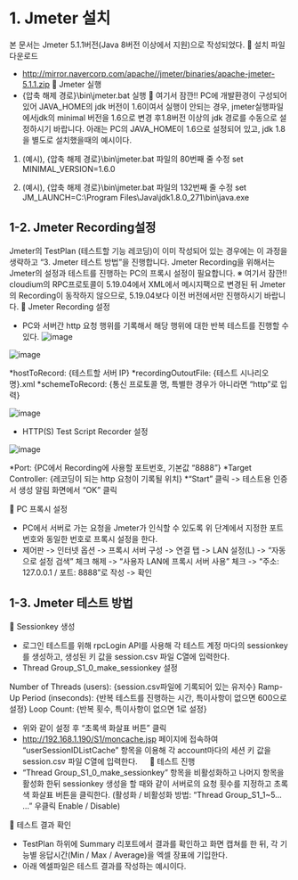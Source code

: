 # 1. Jmeter 설치

본 문서는 Jmeter 5.1.1버전(Java 8버전 이상에서 지원)으로 작성되었다.
	설치 파일 다운로드
-	http://mirror.navercorp.com/apache//jmeter/binaries/apache-jmeter-5.1.1.zip
	Jmeter 실행
-	{압축 해제 경로}\bin\jmeter.bat 실행
	여기서 잠깐!! PC에 개발환경이 구성되어 있어 JAVA_HOME의 jdk 버전이 1.6이여서 실행이 안되는 경우, jmeter실행파일에서jdk의 minimal 버전을 1.6으로 변경 후1.8버전 이상의 jdk 경로를 수동으로 설정하시기 바랍니다.
아래는 PC의 JAVA_HOME이 1.6으로 설정되어 있고, jdk 1.8을 별도로 설치했을때의 예시이다.

1) (예시), {압축 해제 경로}\bin\jmeter.bat 파일의 80번째 줄 수정
   set MINIMAL_VERSION=1.6.0

2) (예시), {압축 해제 경로}\bin\jmeter.bat 파일의 132번째 줄 수정
   set JM_LAUNCH=C:\Program Files\Java\jdk1.8.0_271\bin\java.exe


## 1-2. Jmeter Recording설정
Jmeter의 TestPlan (테스트할 기능 레코딩)이 이미 작성되어 있는 경우에는 이 과정을 생략하고 “3. Jmeter 테스트 방법”을 진행합니다.
Jmeter Recording을 위해서는 Jmeter의 설정과 테스트를 진행하는 PC의 프록시 설정이 필요합니다.
※	여기서 잠깐!! cloudium의 RPC프로토콜이 5.19.04에서 XML에서 메시지팩으로 변경된 뒤 Jmeter의 Recording이 동작하지 않으므로, 5.19.04보다 이전 버전에서만 진행하시기 바랍니다.
	Jmeter Recording 설정
-	PC와 서버간 http 요청 행위를 기록해서 해당 행위에 대한 반복 테스트를 진행할 수 있다.
![image](https://user-images.githubusercontent.com/79567212/218961768-0e8765ca-f869-4f13-9c82-89e46cd7d5ac.png)

![image](https://user-images.githubusercontent.com/79567212/218962160-a7910036-6e72-469f-9568-63353a43ab28.png)

*hostToRecord: {테스트할 서버 IP}
*recordingOutoutFile: {테스트 시나리오명}.xml
*schemeToRecord: {통신 프로토콜 명, 특별한 경우가 아니라면 “http”로 입력}

![image](https://user-images.githubusercontent.com/79567212/218962257-74362876-84ee-44b0-acdb-fe8a7590b2ae.png)

-	HTTP(S) Test Script Recorder 설정

![image](https://user-images.githubusercontent.com/79567212/218962320-6cb3e801-a187-4cdf-99a7-948dac24b35f.png)

*Port: {PC에서 Recording에 사용할 포트번호, 기본값 “8888”}
*Target Controller: {레코딩이 되는 http 요청이 기록될 위치}
*“Start” 클릭 -> 테스트용 인증서 생성 알림 화면에서 “OK” 클릭

	PC 프록시 설정
-	PC에서 서버로 가는 요청을 Jmeter가 인식할 수 있도록 위 단계에서 지정한 포트번호와 동일한 번호로 프록시 설정을 한다.
-	제어판 -> 인터넷 옵션 -> 프록시 서버 구성 -> 연결 탭 -> LAN 설정(L) -> “자동으로 설정 검색” 체크 해제 -> “사용자 LAN에 프록시 서버 사용” 체크 -> “주소: 127.0.0.1 / 포트: 8888”로 작성 -> 확인
 


## 1-3.	Jmeter 테스트 방법

	Sessionkey 생성
-	로그인 테스트를 위해 rpcLogin API를 사용해 각 테스트 계정 마다의 sessionkey를 생성하고, 생성된 키 값을 session.csv 파일 C열에 입력한다.
-	 Thread Group_S1_0_make_sessionkey 설정

Number of Threads (users): {session.csv파일에 기록되어 있는 유저수}
Ramp-Up Period (inseconds): {반복 테스트를 진행하는 시간, 특이사항이 없으면 600으로 설정}
Loop Count: {반복 횟수, 특이사항이 없으면 1로 설정}
-	위와 같이 설정 후 “초록색 화살표 버튼” 클릭
-	http://192.168.1.190/S1/moncache.jsp 페이지에 접속하여 “userSessionIDListCache” 항목을 이용해 각 account마다의 세션 키 값을 session.csv 파일 C열에 입력한다.
 
	테스트 진행
-	“Thread Group_S1_0_make_sessionkey” 항목을 비활성화하고 나머지 항목을 활성화 한뒤 sessionkey 생성을 할 때와 같이 서버로의 요청 횟수를 지정하고 초록색 화살표 버튼을 클릭한다. (활성화 / 비활성화 방법: “Thread Group_S1_1~5… …” 우클릭 Enable / Disable)

	테스트 결과 확인
-	TestPlan 하위에 Summary 리포트에서 결과를 확인하고 화면 캡쳐를 한 뒤, 각 기능별 응답시간(Min / Max / Average)을 엑셀 장표에 기입한다.
-	아래 엑셀파일은 테스트 결과를 작성하는 예시이다. 


